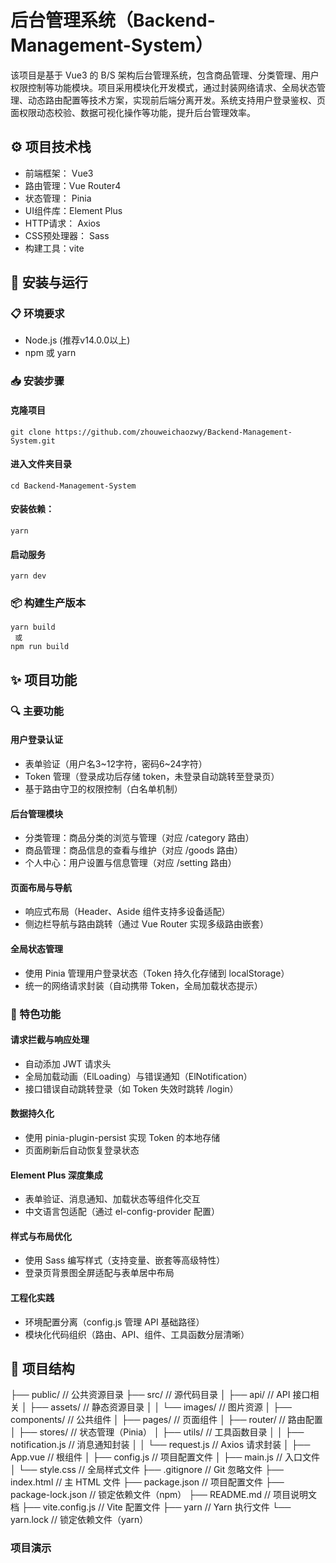 # 后台管理系统（Backend-Management-System）
该项目是基于 Vue3 的 B/S 架构后台管理系统，包含商品管理、分类管理、用户权限控制等功能模块。项目采用模块化开发模式，通过封装网络请求、全局状态管理、动态路由配置等技术方案，实现前后端分离开发。系统支持用户登录鉴权、页面权限动态校验、数据可视化操作等功能，提升后台管理效率。
## ⚙️ 项目技术栈
- 前端框架： Vue3
- 路由管理：Vue Router4
- 状态管理： Pinia 
- UI组件库：Element Plus 
- HTTP请求： Axios    
- CSS预处理器： Sass
- 构建工具：vite
## 🚀 安装与运行
### 📋 环境要求
- Node.js (推荐v14.0.0以上)
- npm 或 yarn
### 📥 安装步骤
#### 克隆项目
```
git clone https://github.com/zhouweichaozwy/Backend-Management-System.git
```
#### 进入文件夹目录
```
cd Backend-Management-System
```
#### 安装依赖：

```
yarn
```

#### 启动服务

```
yarn dev
```
### 📦 构建生产版本
```
yarn build
 或
npm run build
```
## ✨ 项目功能
### 🔍 主要功能
#### 用户登录认证
- 表单验证（用户名3~12字符，密码6~24字符）
- Token 管理（登录成功后存储 token，未登录自动跳转至登录页）
- 基于路由守卫的权限控制（白名单机制）
#### 后台管理模块
- 分类管理：商品分类的浏览与管理（对应 /category 路由）
- 商品管理：商品信息的查看与维护（对应 /goods 路由）
- 个人中心：用户设置与信息管理（对应 /setting 路由）
#### 页面布局与导航
- 响应式布局（Header、Aside 组件支持多设备适配）
- 侧边栏导航与路由跳转（通过 Vue Router 实现多级路由嵌套）
#### 全局状态管理
- 使用 Pinia 管理用户登录状态（Token 持久化存储到 localStorage）
- 统一的网络请求封装（自动携带 Token，全局加载状态提示）
### 🌟 特色功能
#### 请求拦截与响应处理
- 自动添加 JWT 请求头
- 全局加载动画（ElLoading）与错误通知（ElNotification）
- 接口错误自动跳转登录（如 Token 失效时跳转 /login）
#### 数据持久化
- 使用 pinia-plugin-persist 实现 Token 的本地存储
- 页面刷新后自动恢复登录状态
#### Element Plus 深度集成

- 表单验证、消息通知、加载状态等组件化交互
- 中文语言包适配（通过 el-config-provider 配置）
#### 样式与布局优化
- 使用 Sass 编写样式（支持变量、嵌套等高级特性）
- 登录页背景图全屏适配与表单居中布局
#### 工程化实践
- 环境配置分离（config.js 管理 API 基础路径）
- 模块化代码组织（路由、API、组件、工具函数分层清晰）
## 📁 项目结构
├── public/                          // 公共资源目录
├── src/                             // 源代码目录
│   ├── api/                         // API 接口相关
│   ├── assets/                      // 静态资源目录
│   │    └── images/                 // 图片资源
│   ├── components/                  // 公共组件
│   ├── pages/                       // 页面组件
│   ├── router/                      // 路由配置
│   ├── stores/                      // 状态管理（Pinia）
│   ├── utils/                       // 工具函数目录
│   │    ├── notification.js         // 消息通知封装
│   │    └── request.js              // Axios 请求封装
│   ├── App.vue                      // 根组件
│   ├── config.js                    // 项目配置文件
│   ├── main.js                      // 入口文件
│   └── style.css                    // 全局样式文件
├── .gitignore                       // Git 忽略文件
├── index.html                       // 主 HTML 文件
├── package.json                     // 项目配置文件
├── package-lock.json                // 锁定依赖文件（npm）
├── README.md                        // 项目说明文档
├── vite.config.js                   // Vite 配置文件
├── yarn                             // Yarn 执行文件
└── yarn.lock                        // 锁定依赖文件（yarn）

### 项目演示

